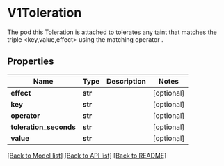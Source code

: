 # V1Toleration

The pod this Toleration is attached to tolerates any taint that matches the triple <key,value,effect> using the matching operator <operator>.
## Properties
Name | Type | Description | Notes
------------ | ------------- | ------------- | -------------
**effect** | **str** |  | [optional] 
**key** | **str** |  | [optional] 
**operator** | **str** |  | [optional] 
**toleration_seconds** | **str** |  | [optional] 
**value** | **str** |  | [optional] 

[[Back to Model list]](../README.md#documentation-for-models) [[Back to API list]](../README.md#documentation-for-api-endpoints) [[Back to README]](../README.md)


